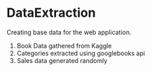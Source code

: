 # DataExtraction
Creating base data for the web application.
1. Book Data gathered from Kaggle
2. Categories extracted using googlebooks api
3. Sales data generated randomly
